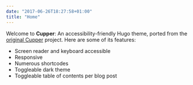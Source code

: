 ```yaml
---
date: "2017-06-26T18:27:58+01:00"
title: "Home"
---
```


Welcome to **Cupper**: An accessibility-friendly Hugo theme, ported from the [original Cupper](https://github.com/ThePacielloGroup/cupper) project. Here are some of its features:

* Screen reader and keyboard accessible
* Responsive
* Numerous shortcodes
* Toggleable dark theme
* Toggleable table of contents per blog post
